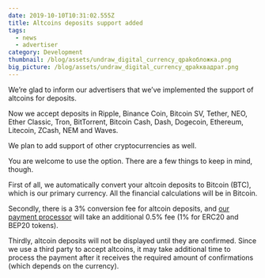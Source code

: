 ```yaml
---
date: 2019-10-10T10:31:02.555Z
title: Altcoins deposits support added
tags:
  - news
  - advertiser
category: Development
thumbnail: /blog/assets/undraw_digital_currency_qpakобложка.png
big_picture: /blog/assets/undraw_digital_currency_qpakквадрат.png
---
```

We’re glad to inform our advertisers that we’ve implemented the support of altcoins for deposits. 



Now we accept deposits in Ripple, Binance Coin, Bitcoin SV, Tether, NEO, Ether Classic, Tron, BitTorrent, Bitcoin Cash, Dash, Dogecoin, Ethereum, Litecoin, ZCash, NEM and Waves.



We plan to add support of other cryptocurrencies as well.



You are welcome to use the option. There are a few things to keep in mind, though.



First of all, we automatically convert your altcoin deposits to Bitcoin (BTC), which is our primary currency. All the financial calculations will be in Bitcoin.



Secondly, there is a 3% conversion fee for altcoin deposits, and [our payment processor](https://www.coinpayments.net/) will take an additional 0.5% fee (1% for ERC20 and BEP20 tokens).



Thirdly, altcoin deposits will not be displayed until they are confirmed. Since we use a third party to accept altcoins, it may take additional time to process the payment after it receives the required amount of confirmations (which depends on the currency).
